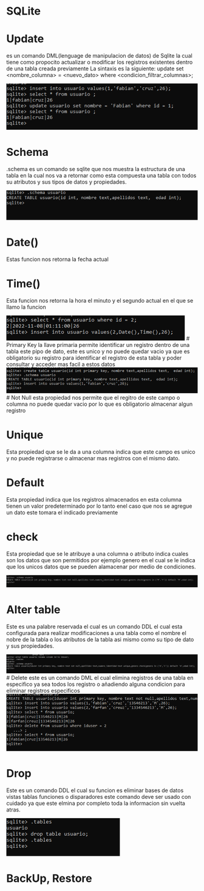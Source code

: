 # SQLite

# Update 
es un comando DML(lenguage de manipulacion de datos) de Sqlite la cual tiene como propocito actualizar o modificar los registros existentes dentro de una tabla creada previamente
La sintaxis es la siguiente:
update <nombre tabla> set <nombre_columna> = <nuevo_dato> where <condicion_filtrar_columnas>;

<img src="READMESQLITE/UPDATE.PNG" alt="UPDATE">

# Schema 
.schema es un comando se sqlite que nos muestra la estructura de una tabla  en la cual nos va a retornar  como esta compuesta una tabla con todos su atributos y sus tipos de datos y propiedades.

<img src="READMESQLITE/schema.PNG" alt="schema">

# Date()
Estas funcion nos retorna la fecha actual 

# Time()
Esta funcion nos retorna la hora el minuto y el segundo actual en el que se llamo la funcion

<img src="READMESQLITE/DateTime.PNG" alt="DateTime">
# Primary Key
la llave primaria permite identificar un registro dentro de una tabla este pipo de dato, este es unico y no puede quedar vacio  ya que  es obligatorio su registro para identificar el registro de esta tabla  y poder consultar y acceder mas facil a estos datos
  
  
<img src="READMESQLITE/PrimaryKey.PNG" alt="PrimaryKey">
# Not Null
esta propiedad nos permite que el regitro de este campo o columna  no puede quedar vacio por lo que es obligatorio almacenar algun registro
  
# Unique 
Esta propiedad que se le da a una columna indica que este campo es unico  y no puede registrarse o almacenar mas registros con el mismo dato.

  
# Default
Esta propiedad  indica que los registros almacenados en esta columna  tienen un valor  predeterminado por lo tanto enel caso que nos se agregue un dato  este tomara el indicado previamente
  
# check  
Esta propiedad que se le atribuye a una columna o atributo  indica  cuales son los datos que son permitidos por ejemplo genero en el cual se le indica que los unicos datos que se pueden alamacenar por medio de condiciones.

<img src="READMESQLITE/contraints.PNG" alt="...">
  
# Alter table
Este es una palabre reservada el cual es un comando DDL  el cual esta configurada para realizar modificaciones a una tabla como el nombre el nobre de la tabla o los atributos de la tabla asi mismo como su tipo de dato  y sus propiedades.
  
  
<img src="READMESQLITE/alter.PNG" alt="alter">
# Delete
este es un comando DML el cual  elimina registros de una tabla en especifico ya sea todos los registro o añadiendo  alguna condicion para eliminar registros especificos
  
<img src="READMESQLITE/delete.PNG" alt="delete">  

# Drop
Este es un comando DDL el cual su funcion es eliminar bases de datos vistas tablas funciones o disparadores este comando deve ser usado  con cuidado ya que este elmina por completo toda la informacion sin vuelta atras.

<img src="READMESQLITE/drop.PNG" alt="drop">
  
# BackUp, Restore
  
  
